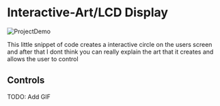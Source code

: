 # Interactive-Art/LCD Display

![ProjectDemo](InteractiveArt.gif)


This little snippet of code creates a interactive circle on the users screen and after that I dont think you can really explain the art that it creates and allows the user to control

## Controls

TODO: Add GIF

